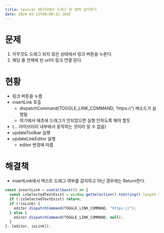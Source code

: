```yaml
---
title: lexical 에디터에서 드래그 된 영역 감지하기
date: 2024-03-13T00:00:32.169Z
---
```


# 문제

1. 아무것도 드래그 되지 않은 상태에서 링크 버튼을 누른다.
2. 해당 줄 전체에 빈 url이 링크 연결 된다.

# 현황

- 링크 버튼을 누름
- insertLink 호출
  - dispatchCommand(TOGGLE_LINK_COMMAND, 'https://') 메소드가 실행됨
  - 여기에서 애초에 드래그가 안되었으면 실행 안하도록 해야 할듯
- (... 라이브러리 내부에서 동작하는 것이라 알 수 없음)
- updateToolbar 실행
- updateLinkEditor 실행
  - editor 변경에 따름

# 해결책

- insertLink에서 텍스트 드래그 여부를 감지하고 아닌 경우에는 Return한다.

```jsx
const insertLink = useCallback(() => {
  const isSelectedTextExist = window.getSelection().toString().length > 0;
  if (!isSelectedTextExist) return;
  if (!isLink) {
    editor.dispatchCommand(TOGGLE_LINK_COMMAND, "https://");
  } else {
    editor.dispatchCommand(TOGGLE_LINK_COMMAND, null);
  }
}, [editor, isLink]);
```
